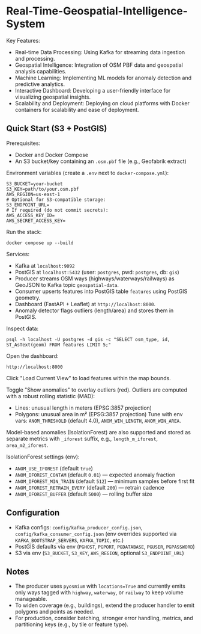 # Real-Time-Geospatial-Intelligence-System
Key Features:

* Real-time Data Processing: Using Kafka for streaming data ingestion and processing.
* Geospatial Intelligence: Integration of OSM PBF data and geospatial analysis capabilities.
* Machine Learning: Implementing ML models for anomaly detection and predictive analytics.
* Interactive Dashboard: Developing a user-friendly interface for visualizing geospatial insights.
* Scalability and Deployment: Deploying on cloud platforms with Docker containers for scalability and ease of deployment. 

## Quick Start (S3 + PostGIS)

Prerequisites:
- Docker and Docker Compose
- An S3 bucket/key containing an `.osm.pbf` file (e.g., Geofabrik extract)

Environment variables (create a `.env` next to `docker-compose.yml`):

```
S3_BUCKET=your-bucket
S3_KEY=path/to/your.osm.pbf
AWS_REGION=us-east-1
# Optional for S3-compatible storage:
S3_ENDPOINT_URL=
# If required (do not commit secrets):
AWS_ACCESS_KEY_ID=
AWS_SECRET_ACCESS_KEY=
```

Run the stack:

```
docker compose up --build
```

Services:
- Kafka at `localhost:9092`
- PostGIS at `localhost:5432` (user: `postgres`, pwd: `postgres`, db: `gis`)
- Producer streams OSM ways (highways/waterways/railways) as GeoJSON to Kafka topic `geospatial-data`.
- Consumer upserts features into PostGIS table `features` using PostGIS geometry.
- Dashboard (FastAPI + Leaflet) at `http://localhost:8000`.
- Anomaly detector flags outliers (length/area) and stores them in PostGIS.

Inspect data:

```
psql -h localhost -U postgres -d gis -c "SELECT osm_type, id, ST_AsText(geom) FROM features LIMIT 5;"
```

Open the dashboard:

```
http://localhost:8000
```
Click "Load Current View" to load features within the map bounds.

Toggle "Show anomalies" to overlay outliers (red). Outliers are computed with a robust rolling statistic (MAD):
- Lines: unusual length in meters (EPSG:3857 projection)
- Polygons: unusual area in m² (EPSG:3857 projection)
Tune with env vars: `ANOM_THRESHOLD` (default 4.0), `ANOM_WIN_LENGTH`, `ANOM_WIN_AREA`.

Model-based anomalies (IsolationForest) are also supported and stored as separate metrics with `_iforest` suffix, e.g., `length_m_iforest`, `area_m2_iforest`.

IsolationForest settings (env):
- `ANOM_USE_IFOREST` (default `true`)
- `ANOM_IFOREST_CONTAM` (default `0.01`) — expected anomaly fraction
- `ANOM_IFOREST_MIN_TRAIN` (default `512`) — minimum samples before first fit
- `ANOM_IFOREST_RETRAIN_EVERY` (default `200`) — retrain cadence
- `ANOM_IFOREST_BUFFER` (default `5000`) — rolling buffer size

## Configuration

- Kafka configs: `config/kafka_producer_config.json`, `config/kafka_consumer_config.json` (env overrides supported via `KAFKA_BOOTSTRAP_SERVERS`, `KAFKA_TOPIC`, etc.)
- PostGIS defaults via env (`PGHOST`, `PGPORT`, `PGDATABASE`, `PGUSER`, `PGPASSWORD`)
- S3 via env (`S3_BUCKET`, `S3_KEY`, `AWS_REGION`, optional `S3_ENDPOINT_URL`)

## Notes

- The producer uses `pyosmium` with `locations=True` and currently emits only ways tagged with `highway`, `waterway`, or `railway` to keep volume manageable.
- To widen coverage (e.g., buildings), extend the producer handler to emit polygons and points as needed.
- For production, consider batching, stronger error handling, metrics, and partitioning keys (e.g., by tile or feature type).
